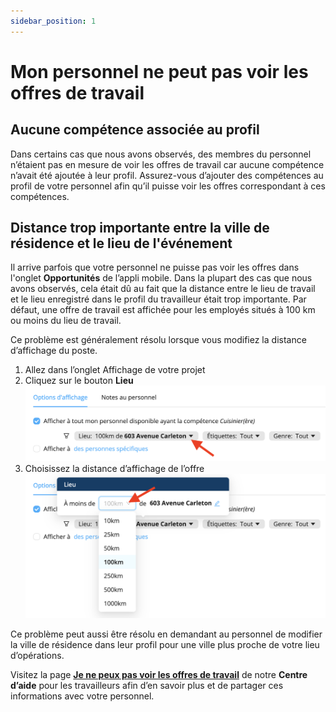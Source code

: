 ```yaml
---
sidebar_position: 1
---
```


# Mon personnel ne peut pas voir les offres de travail

## Aucune compétence associée au profil
Dans certains cas que nous avons observés, des membres du personnel n’étaient pas en mesure de voir les offres de travail car aucune compétence n’avait été ajoutée à leur profil. Assurez-vous d’ajouter des compétences au profil de votre personnel afin qu’il puisse voir les offres correspondant à ces compétences.

## Distance trop importante entre la ville de résidence et le lieu de l'événement
Il arrive parfois que votre personnel ne puisse pas voir les offres dans l'onglet **Opportunités** de l’appli mobile. Dans la plupart des cas que nous avons observés, cela était dû au fait que la distance entre le lieu de travail et le lieu enregistré dans le profil du travailleur était trop importante. Par défaut, une offre de travail est affichée pour les employés situés à 100 km ou moins du lieu de travail.

Ce problème est généralement résolu lorsque vous modifiez la distance d’affichage du poste.
1. Allez dans l’onglet Affichage de votre projet
2. Cliquez sur le bouton **Lieu**
![distance1.png](./Images/distance1.png)
3. Choisissez la distance d’affichage de l’offre
![distance2,png](./Images/distance2.png)
  

Ce problème peut aussi être résolu en demandant au personnel de modifier la ville de résidence dans leur profil pour une ville plus proche de votre lieu d’opérations.


Visitez la page [**Je ne peux pas voir les offres de travail**](https://help.workstaff.app/fr/docs/workers/troubleshooting/cannot-see-offers/) de notre **Centre d’aide** pour les travailleurs afin d’en savoir plus et de partager ces informations avec votre personnel. 
